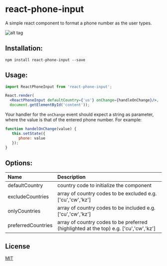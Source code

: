 # react-phone-input
A simple react component to format a phone number as the user types.

![alt tag](http://i.giphy.com/l41m24L5YTSOifyW4.gif)

## Installation:

```shell-script
npm install react-phone-input --save
```
  
## Usage:

```jsx
import ReactPhoneInput from 'react-phone-input';

React.render(  
  <ReactPhoneInput defaultCountry={'us'} onChange={handleOnChange}/>,
  document.getElementById('content'));
```

Your handler for the ``onChange`` event should expect a string as
parameter, where the value is that of the entered phone number. For example:

```jsx
function handelOnChange(value) {
   this.setState({
      phone: value
   });
}
```
## Options:

| Name | Description          |
| :------------- | :----------- |
| defaultCountry | country code to initialize the component|
| excludeCountries | array of country codes to be excluded e.g. ['cu','cw','kz']|
| onlyCountries | array of country codes to be included e.g. ['cu','cw','kz']|
| preferredCountries | array of country codes to be preferred (highlighted at the top) e.g. ['cu','cw','kz']|

## License

[MIT](https://opensource.org/licenses/MIT)
